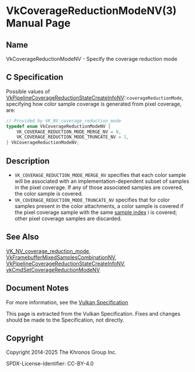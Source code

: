 # VkCoverageReductionModeNV(3) Manual Page

## Name

VkCoverageReductionModeNV - Specify the coverage reduction mode



## [](#_c_specification)C Specification

Possible values of [VkPipelineCoverageReductionStateCreateInfoNV](https://registry.khronos.org/vulkan/specs/latest/man/html/VkPipelineCoverageReductionStateCreateInfoNV.html)::`coverageReductionMode`, specifying how color sample coverage is generated from pixel coverage, are:

```c++
// Provided by VK_NV_coverage_reduction_mode
typedef enum VkCoverageReductionModeNV {
    VK_COVERAGE_REDUCTION_MODE_MERGE_NV = 0,
    VK_COVERAGE_REDUCTION_MODE_TRUNCATE_NV = 1,
} VkCoverageReductionModeNV;
```

## [](#_description)Description

- `VK_COVERAGE_REDUCTION_MODE_MERGE_NV` specifies that each color sample will be associated with an implementation-dependent subset of samples in the pixel coverage. If any of those associated samples are covered, the color sample is covered.
- `VK_COVERAGE_REDUCTION_MODE_TRUNCATE_NV` specifies that for color samples present in the color attachments, a color sample is covered if the pixel coverage sample with the same [sample index](https://registry.khronos.org/vulkan/specs/latest/html/vkspec.html#primsrast-multisampling-coverage-mask) i is covered; other pixel coverage samples are discarded.

## [](#_see_also)See Also

[VK\_NV\_coverage\_reduction\_mode](https://registry.khronos.org/vulkan/specs/latest/man/html/VK_NV_coverage_reduction_mode.html), [VkFramebufferMixedSamplesCombinationNV](https://registry.khronos.org/vulkan/specs/latest/man/html/VkFramebufferMixedSamplesCombinationNV.html), [VkPipelineCoverageReductionStateCreateInfoNV](https://registry.khronos.org/vulkan/specs/latest/man/html/VkPipelineCoverageReductionStateCreateInfoNV.html), [vkCmdSetCoverageReductionModeNV](https://registry.khronos.org/vulkan/specs/latest/man/html/vkCmdSetCoverageReductionModeNV.html)

## [](#_document_notes)Document Notes

For more information, see the [Vulkan Specification](https://registry.khronos.org/vulkan/specs/latest/html/vkspec.html#VkCoverageReductionModeNV)

This page is extracted from the Vulkan Specification. Fixes and changes should be made to the Specification, not directly.

## [](#_copyright)Copyright

Copyright 2014-2025 The Khronos Group Inc.

SPDX-License-Identifier: CC-BY-4.0